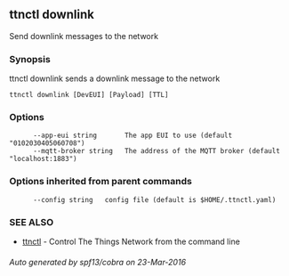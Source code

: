 ## ttnctl downlink

Send downlink messages to the network

### Synopsis


ttnctl downlink sends a downlink message to the network

```
ttnctl downlink [DevEUI] [Payload] [TTL]
```

### Options

```
      --app-eui string       The app EUI to use (default "0102030405060708")
      --mqtt-broker string   The address of the MQTT broker (default "localhost:1883")
```

### Options inherited from parent commands

```
      --config string   config file (default is $HOME/.ttnctl.yaml)
```

### SEE ALSO
* [ttnctl](ttnctl)	 - Control The Things Network from the command line

###### Auto generated by spf13/cobra on 23-Mar-2016
